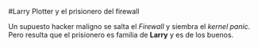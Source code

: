 #Larry Plotter y el prisionero del firewall

Un supuesto hacker maligno se salta el *Firewall* y siembra el *kernel panic*.
Pero resulta que el prisionero es familia de **Larry** y es de los buenos.
